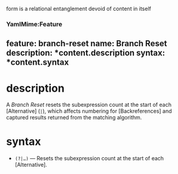 form is a relational entanglement devoid of content in itself
### YamlMime:Feature
feature: branch-reset
name: Branch Reset
description: *content.description
syntax: *content.syntax
---
# description
A <dfn>Branch Reset</dfn> resets the subexpression count at the start of each [Alternative] (`|`), which affects numbering for [Backreferences] and captured results returned from the matching algorithm.

# syntax
- `(?|…)` &mdash; Resets the subexpression count at the start of each [Alternative].
